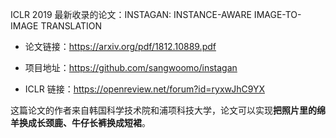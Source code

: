 
ICLR 2019 最新收录的论文：INSTAGAN: INSTANCE-AWARE IMAGE-TO-IMAGE TRANSLATION

- 论文链接：https://arxiv.org/pdf/1812.10889.pdf

- 项目地址：https://github.com/sangwoomo/instagan

- ICLR 链接：https://openreview.net/forum?id=ryxwJhC9YX

这篇论文的作者来自韩国科学技术院和浦项科技大学，论文可以实现**把照片里的绵羊换成长颈鹿、牛仔长裤换成短裙**。



